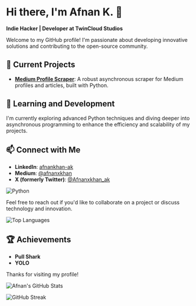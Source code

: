 # Hi there, I'm Afnan K. 👋

**Indie Hacker | Developer at TwinCloud Studios**

Welcome to my GitHub profile! I'm passionate about developing innovative solutions and contributing to the open-source community.

## 🔭 Current Projects

- **[Medium Profile Scraper](https://github.com/2Cloud-S/medium-scraper)**: A robust asynchronous scraper for Medium profiles and articles, built with Python.

## 🌱 Learning and Development

I'm currently exploring advanced Python techniques and diving deeper into asynchronous programming to enhance the efficiency and scalability of my projects.

## 📫 Connect with Me

- **LinkedIn**: [afnankhan-ak](https://www.linkedin.com/in/afnankhan-ak)
- **Medium**: [@afnanxkhan](https://medium.com/@afnanxkhan)
- **X (formerly Twitter)**: [@Afnanxkhan_ak](https://x.com/Afnanxkhan_ak)

![Python](https://img.shields.io/badge/Python-3776AB?style=for-the-badge&logo=python&logoColor=white)

Feel free to reach out if you'd like to collaborate on a project or discuss technology and innovation.

![Top Languages](https://github-readme-stats.vercel.app/api/top-langs/?username=2Cloud-S&layout=compact&theme=radical)

## 🏆 Achievements

- **Pull Shark**
- **YOLO**

Thanks for visiting my profile!

![Afnan's GitHub Stats](https://github-readme-stats.vercel.app/api?username=2Cloud-S&show_icons=true&theme=radical)

![GitHub Streak](https://streak-stats.demolab.com/?user=2Cloud-S&theme=radical)
